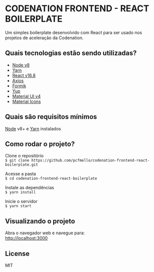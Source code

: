 # CODENATION FRONTEND - REACT BOILERPLATE

Um simples boilerplate desenvolvido com React para ser usado nos projetos de aceleração da Codenation.

## Quais tecnologias estão sendo utilizadas?  

* [Node v8](https://nodejs.org)
* [Yarn](https://yarnpkg.com)
* [React v16.8](https://github.com/facebook/react)
* [Axios](https://github.com/axios/axios/)
* [Formik](https://github.com/jaredpalmer/formik)
* [Yup](https://github.com/jquense/yup)
* [Material UI v4](https://material-ui.com)
* [Material Icons](https://material.io/resources/icons)

## Quais são requisitos mínimos  

[Node](https://nodejs.org/) v8+ e [Yarn](https://yarnpkg.com) instalados

## Como rodar o projeto?  

Clone o repositório  
```$ git clone https://github.com/pcfmello/codenation-frontend-react-boilerplate.git```

Acesse a pasta  
```$ cd codenation-frontend-react-boilerplate```

Instale as dependências  
```$ yarn install```

Inicie o servidor  
```$ yarn start```

## Visualizando o projeto

Abra o navegador web e navegue para:  
[http://localhost:3000](http://localhost:3000)

## License

MIT